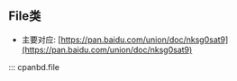 
## File类

- 主要对应: [https://pan.baidu.com/union/doc/nksg0sat9](https://pan.baidu.com/union/doc/nksg0sat9)

::: cpanbd.file